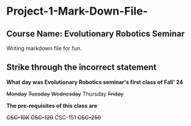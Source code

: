 # Project-1-Mark-Down-File-

## Course Name: Evolutionary Robotics Seminar 
Writing markdown file for fun.

## Strike through the incorrect statement 
**What day was Evolutionary Robotics seminar's first class of Fall' 24**

~~Monday~~ 
~~Tuesday~~
~~Wednesday~~ 
Thursday
~~Friday~~

**The pre-requisites of this class are**

~~CSC-10X~~
~~CSC-120~~
CSC-151
~~CSC-250~~



